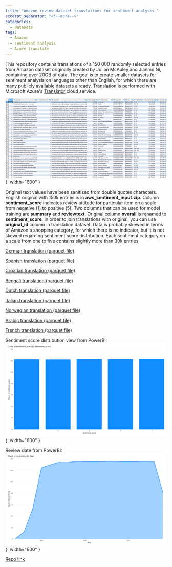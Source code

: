 ```yaml
---
title: "Amazon review dataset translations for sentiment analysis "
excerpt_separator: "<!--more-->"
categories:
  - datasets
tags:
  - Amazon
  - sentiment analysis
  - Azure translate
---
```



This repository contains translations of a 150 000 randomly selected entries from Amazon dataset originally created by Julian McAuley and Jianmo Ni, containing over 20GB of data.
The goal is to create smaller datasets for sentiment analysis on languages other than English, for which there are many publicly available datasets already.
Translation is performed with Microsoft Azure's [Translator](https://azure.microsoft.com/en-us/services/cognitive-services/translator/) cloud service.

![AWS Spanish Translation](https://raw.githubusercontent.com/matkosoric/amazon-sentiment-analysis-dataset-translations/master/aws_spanish.PNG?raw=true "Title"){: width="600" }

<!--more-->

Original text values have been sanitized from double quotes characters.
English original with 150k entries is in **aws_sentiment_input.zip**.
Column **sentiment_score** indicates review attitude for particular item on a scale from negative (1) to positive (5).
Two columns that can be used for model training are **summary** and **reviewtext**.
Original column **overall** is renamed to **sentiment_score**.
In order to join translations with original, you can use **original_id** column in translation dataset.
Data is probably skewed in terms of Amazon's shopping category, for which there is no indicator, but it is not skewed regarding sentiment score distribution.
Each sentiment category on a scale from one to five contains slightly more than 30k entries.


[German translation (parquet file)](https://github.com/matkosoric/amazon-sentiment-analysis-dataset-translations/blob/main/translations/aws_german.parquet)

[Spanish translation (parquet file)](https://github.com/matkosoric/amazon-sentiment-analysis-dataset-translations/blob/main/translations/aws_spanish.parquet)

[Croatian translation (parquet file)](https://github.com/matkosoric/amazon-sentiment-analysis-dataset-translations/blob/main/translations/aws_croatian.parquet)

[Bengali translation (parquet file)](https://github.com/matkosoric/amazon-sentiment-analysis-dataset-translations/blob/main/translations/aws_bengali.parquet)

[Dutch translation (parquet file)](https://github.com/matkosoric/amazon-sentiment-analysis-dataset-translations/blob/main/translations/aws_dutch.parquet)

[Italian translation (parquet file)](https://github.com/matkosoric/amazon-sentiment-analysis-dataset-translations/blob/main/translations/aws_italian.parquet)

[Norwegian translation (parquet file)](https://github.com/matkosoric/amazon-sentiment-analysis-dataset-translations/blob/main/translations/aws_norwegian.parquet)

[Arabic translation (parquet file)](https://github.com/matkosoric/amazon-sentiment-analysis-dataset-translations/blob/main/translations/aws_arabic.parquet)

[French translation (parquet file)](https://github.com/matkosoric/amazon-sentiment-analysis-dataset-translations/blob/main/translations/aws_french.parquet)

  
Sentiment score distribution view from PowerBI:
![AWS Spanish Translation](https://raw.githubusercontent.com/matkosoric/amazon-sentiment-analysis-dataset-translations/master/sentiment_distribution.PNG?raw=true "Title"){: width="600" }

Review date from PowerBI:
![AWS Spanish Translation](https://raw.githubusercontent.com/matkosoric/amazon-sentiment-analysis-dataset-translations/master/date_distribution.PNG?raw=true "Title"){: width="600" }

[Repo link](https://github.com/matkosoric/amazon-sentiment-analysis-dataset-translations)




